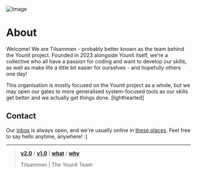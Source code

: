 ![Image](https://github.com/orgs/Tilsammen/projects/1/assets/103348713/699be0ce-e994-4f59-a1a2-2b28fb9899cf)

# About
Welcome! We are Tilsammen - probably better known as the team behind the Younit project. Founded in 2023 alongside Younit itself, we're a collective who all have a passion for coding and want to develop our skills, as well as make life a little bit easier for ourselves - and hopefully others one day!

This organisation is mostly focused on the Younit project as a whole, but we may open our gates to more generalised system-focused tools as our skills get better and we actually get things done. \[lighthearted\]

## Contact
Our [inbox](mailto:tilsammen@younit.dev) is always open, and we're usually online in [these places](https://younit.dev/contact#socials). Feel free to say hello anytime, anywhere! :\]

---
> [**v2.0**](https://github.com/Tilsammen/Younit-v2.0) / [**v1.0**](https://github.com/Tilsammen/Younit-v1.0) | [**what**](https://younit.dev/about) / [**why**](https://younit.dev/project)
>
> Tilsammen | The Younit Team
